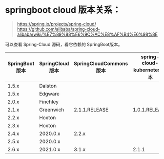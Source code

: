 # springboot cloud 版本关系：

> https://spring.io/projects/spring-cloud/
> https://github.com/alibaba/spring-cloud-alibaba/wiki/%E7%89%88%E6%9C%AC%E8%AF%B4%E6%98%8E

可以查看 Spring-Cloud 源码，看它依赖的 SpringBoot版本。

| SpringBoot 版本 | SpringCloud 版本 | SpringCloudCommons 版本 | spring-cloud-kubernetes 版本 | Spring Cloud Alibaba Version |
|---------------|----------------|-----------------------|----------------------------|------------------------------|
| 1.5.x         | Dalston        |                       |                            |                              |
| 1.5.x         | Edgware        |                       |                            | 1.5.1.RELEASE                |
| 2.0.x         | Finchley       |                       |                            | 2.0.4.RELEASE                |
| 2.1.x         | Greenwich      | 2.1.1.RELEASE         | 1.0.1.RELEASE              | 2.1.4.RELEASE                |
| 2.2.x         | Hoxton         |                       |                            | 2.2.1.RELEASE                |
| 2.3.x         | Hoxton         |                       |                            | 2.2.7.RELEASE                |
| 2.4.x         | 2020.0.x       | 2.2.x                 |                            |                              |
| 2.5.x         | 2020.0.x       |                       |                            |                              |
| 2.6.x         | 2021.0.x       | 3.1.x                 | 2.1.1                      | 2021.0.1.0                   |


